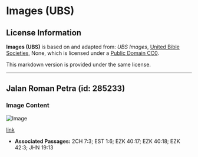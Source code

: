 # Images (UBS)

## License Information

**Images (UBS)** is based on and adapted from: _UBS Images_, [United Bible Societies](https://unitedbiblesocieties.org/), None, which is licensed under a [Public Domain CC0](https://creativecommons.org/public-domain/cc0/).

This markdown version is provided under the same license.



--------------------------------

## Jalan Roman Petra (id: 285233)

### Image Content

![Image](https://cdn.aquifer.bible/aquifer-content/resources/Media/WEB-0437_pavement_roman_petra.jpg)

[link](https://cdn.aquifer.bible/aquifer-content/resources/Media/WEB-0437_pavement_roman_petra.jpg)

* **Associated Passages:** 2CH 7:3; EST 1:6; EZK 40:17; EZK 40:18; EZK 42:3; JHN 19:13

